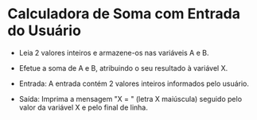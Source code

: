 # Calculadora de Soma com Entrada do Usuário

- Leia 2 valores inteiros e armazene-os nas variáveis A e B. 

- Efetue a soma de A e B, atribuindo o seu resultado à variável X. 

- Entrada: A entrada contém 2 valores inteiros informados pelo usuário. 

- Saída: Imprima a mensagem "X = " (letra X maiúscula) seguido pelo valor da variável X e pelo final de linha.
